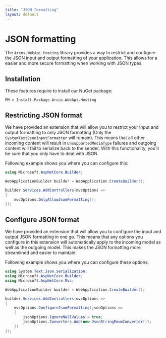 ```yaml
---
title: "JSON formatting"
layout: default
---
```


# JSON formatting
The `Arcus.WebApi.Hosting` library provides a way to restrict and configure the JSON input and output formatting of your application.
This allows for a easier and more secure formatting when working with JSON types.

## Installation
These features require to install our NuGet package:

```shell
PM > Install-Package Arcus.WebApi.Hosting
```

## Restricting JSON format
We have provided an extension that will allow you to restrict your input and output formatting to only JSON formatting (Only the `SystemTextJsonInputFormatter` will remain). This means that all other incoming content will result in `UnsupportedMediaType` failures and outgoing content will fail to serialize back to the sender. With this functionality, you'll be sure that you only have to deal with JSON.

Following example shows you where you can configure this:

```csharp
using Microsoft.AspNetCore.Builder;

WebApplicationBuilder builder = WebApplication.CreateBuilder();

builder.Services.AddControllers(mvcOptions => 
{
    mvcOptions.OnlyAllowJsonFormatting();
});
```

## Configure JSON format
We have provided an extension that will allow you to configure the input and output JSON formatting in one go. This means that any options you configure in this extension will automatically apply to the incoming model as well as the outgoing model. This makes the JSON formatting more streamlined and easier to maintain.

Following example shows you where you can configure these options:

```csharp
using System.Text.Json.Serialization;
using Microsoft.AspNetCore.Builder;
using Microsoft.AspNetCore.Mvc;

WebApplicationBuilder builder = WebApplication.CreateBuilder();

builder.Services.AddControllers(mvcOptions => 
{
    mvcOptions.ConfigureJsonFormatting(jsonOptions =>
    {
        jsonOptions.IgnoreNullValues = true;
        jsonOptions.Converters.Add(new JsonStringEnumConverter());
    })
});
```